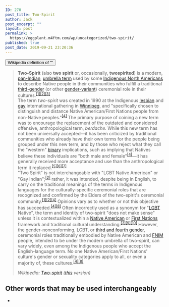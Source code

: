 ```yaml
---
ID: 270
post_title: Two-Spirit
author: Jack
post_excerpt: ""
layout: post
permalink: >
  https://eggplant.m4ftm.com/wp/uncategorized/two-spirit/
published: true
post_date: 2019-09-21 23:20:36
---
```

<!-- wp:kadence/accordion {"uniqueID":"_3f25d7-c7","startCollapsed":true,"linkPaneCollapse":false,"contentBorder":[0,0,0,0],"titleStyles":[{"size":[18,"",""],"sizeType":"px","lineHeight":[24,"",""],"lineType":"px","letterSpacing":"","family":"","google":"","style":"","weight":"","variant":"","subset":"","loadGoogle":true,"padding":[10,14,10,14],"marginTop":0,"color":"#555555","background":"#f2f2f2","border":["#555555","#555555","#555555","#555555"],"borderRadius":[0,0,0,0],"borderWidth":[0,0,0,0],"colorHover":"#444444","backgroundHover":"#eeeeee","borderHover":["#eeeeee","#eeeeee","#eeeeee","#eeeeee"],"colorActive":"#ffffff","backgroundActive":"#444444","borderActive":["#444444","#444444","#444444","#444444"],"textTransform":""}]} -->
<div class="wp-block-kadence-accordion alignnone"><div class="kt-accordion-wrap kt-accordion-wrap kt-accordion-id_3f25d7-c7 kt-accordion-has-2-panes kt-active-pane-0 kt-accordion-block kt-pane-header-alignment-left kt-accodion-icon-style-basic kt-accodion-icon-side-right" style="max-width:none"><div class="kt-accordion-inner-wrap" data-allow-multiple-open="true" data-start-open="none"><!-- wp:kadence/pane {"uniqueID":"_16caa6-68"} -->
<div class="wp-block-kadence-pane kt-accordion-pane kt-accordion-pane-1 kt-pane_16caa6-68"><div class="kt-accordion-header-wrap"><button class="kt-blocks-accordion-header kt-acccordion-button-label-show"><div class="kt-blocks-accordion-title-wrap"><span class="kt-blocks-accordion-title">Wikipedia definition of ""</span></div><div class="kt-blocks-accordion-icon-trigger"></div></button></div><div class="kt-accordion-panel"><div class="kt-accordion-panel-inner"><!-- wp:quote {"className":"is-style-default"} -->
<blockquote class="wp-block-quote is-style-default"><p><strong>Two-Spirit</strong> (also <strong>two spirit</strong> or, occasionally, <strong>twospirited</strong>) is a modern, <a href="https://en.wikipedia.org/wiki/Pan-Indianism">pan-Indian</a>, <a href="https://en.wikipedia.org/wiki/Umbrella_term">umbrella term</a> used by some <a href="https://en.wikipedia.org/wiki/Indigenous_peoples_of_the_Americas">Indigenous North Americans</a> to describe Native people in their communities who fulfill a traditional <a href="https://en.wikipedia.org/wiki/Third_gender">third-gender</a> (or other <a href="https://en.wikipedia.org/wiki/Gender_variance">gender-variant</a>) ceremonial role in their cultures.<sup><a href="https://en.wikipedia.org/wiki/Two-spirit#cite_note-Estrada-1">[1]</a><a href="https://en.wikipedia.org/wiki/Two-spirit#cite_note-NYT2-2">[2]</a><a href="https://en.wikipedia.org/wiki/Two-spirit#cite_note-NCIA-3">[3]</a></sup> <br>The term <em>two-spirit</em> was created in 1990 at the Indigenous <a href="https://en.wikipedia.org/wiki/Lesbian">lesbian</a> and <a href="https://en.wikipedia.org/wiki/Gay">gay</a> international gathering in <a href="https://en.wikipedia.org/wiki/Winnipeg">Winnipeg</a>, and "specifically chosen to distinguish and distance Native American/First Nations people from non-Native peoples."<sup><a href="https://en.wikipedia.org/wiki/Two-spirit#cite_note-de_Vries_2009-4">[4]</a></sup>  The primary purpose of coining a new term was to encourage the  replacement of the outdated and considered offensive, anthropological  term, <em>berdache.</em> While this new term has not been universally  accepted—it has been criticized by traditional communities who already  have their own terms for the people being grouped under this new term,  and by those who reject what they call the "western" <a href="https://en.wikipedia.org/wiki/Gender_binary">binary</a> implications, such as implying that Natives believe these individuals are "both male and female"<sup><a href="https://en.wikipedia.org/wiki/Two-spirit#cite_note-de_Vries_2009-4">[4]</a></sup>—it has generally received more acceptance and use than the anthropological term it replaced.<sup><a href="https://en.wikipedia.org/wiki/Two-spirit#cite_note-Pember1-5">[5]</a><a href="https://en.wikipedia.org/wiki/Two-spirit#cite_note-NativeOut101-6">[6]</a><a href="https://en.wikipedia.org/wiki/Two-spirit#cite_note-BMedicine-7">[7]</a></sup> <br>"Two Spirit" is not interchangeable with "LGBT Native American" or "Gay Indian";<sup><a href="https://en.wikipedia.org/wiki/Two-spirit#cite_note-NYT2-2">[2]</a></sup>  rather, it was intended, despite being in English, to carry on the  traditional meanings of the terms in Indigenous languages for the  culturally-specific ceremonial roles that are recognized and confirmed  by the Elders of the two-spirit's ceremonial community.<sup><a href="https://en.wikipedia.org/wiki/Two-spirit#cite_note-Estrada-1">[1]</a><a href="https://en.wikipedia.org/wiki/Two-spirit#cite_note-NYT2-2">[2]</a><a href="https://en.wikipedia.org/wiki/Two-spirit#cite_note-de_Vries_2009-4">[4]</a></sup> Opinions vary as to whether or not this objective has succeeded.<sup><a href="https://en.wikipedia.org/wiki/Two-spirit#cite_note-de_Vries_2009-4">[4]</a><a href="https://en.wikipedia.org/wiki/Two-spirit#cite_note-Pember-8">[8]</a></sup> Often incorrectly used as a synonym for "<a href="https://en.wikipedia.org/wiki/LGBT">LGBT</a> Native", the term and identity of two-spirit "does not make sense" unless it is contextualized within a <a href="https://en.wikipedia.org/wiki/Native_Americans_in_the_United_States">Native American</a> or <a href="https://en.wikipedia.org/wiki/First_Nations">First Nations</a> framework and traditional cultural understanding.<sup><a href="https://en.wikipedia.org/wiki/Two-spirit#cite_note-NCIA-3">[3]</a><a href="https://en.wikipedia.org/wiki/Two-spirit#cite_note-NYT1-9">[9]</a><a href="https://en.wikipedia.org/wiki/Two-spirit#cite_note-Vowel-1-10">[10]</a></sup> However, the gender-nonconforming, LGBT, or <a href="https://en.wikipedia.org/wiki/Third_gender">third and fourth gender</a>, ceremonial roles traditionally embodied by Native American and <a href="https://en.wikipedia.org/wiki/FNIM">FNIM</a>  people, intended to be under the modern umbrella of two-spirit, can  vary widely, even among the Indigenous people who accept the  English-language term. No one Native American/First Nations' culture's  gender or sexuality categories apply to all, or even a majority of,  these cultures.<sup><a href="https://en.wikipedia.org/wiki/Two-spirit#cite_note-de_Vries_2009-4">[4]</a><a href="https://en.wikipedia.org/wiki/Two-spirit#cite_note-Pember-8">[8]</a></sup> </p><cite>Wikipedia: <a href="https://en.wikipedia.org/wiki/Two-spirit">Two-spirit</a>  (<a href="https://en.wikipedia.org/w/index.php?title=Two-spirit&amp;oldid=914906855">this</a> version)</cite></blockquote>
<!-- /wp:quote -->

<!-- wp:paragraph -->
<p></p>
<!-- /wp:paragraph --></div></div></div>
<!-- /wp:kadence/pane --></div></div></div>
<!-- /wp:kadence/accordion -->

<!-- wp:heading -->
<h2>Other words that may be used interchangeably</h2>
<!-- /wp:heading -->

<!-- wp:list -->
<ul><li></li></ul>
<!-- /wp:list -->